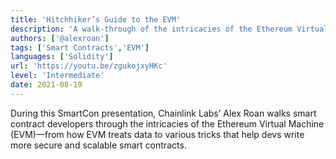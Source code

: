 ```yaml
---
title: 'Hitchhiker’s Guide to the EVM'
description: 'A walk-through of the intricacies of the Ethereum Virtual Machine (EVM)—from how EVM treats data to various tricks that help devs write more secure and scalable smart contracts.'
authors: ['@alexroan']
tags: ['Smart Contracts','EVM']
languages: ['Solidity']
url: 'https://youtu.be/zgukojxyHKc'
level: 'Intermediate'
date: 2021-08-19
---
```


During this SmartCon presentation, Chainlink Labs’ Alex Roan walks smart contract developers through the intricacies of the Ethereum Virtual Machine (EVM)—from how EVM treats data to various tricks that help devs write more secure and scalable smart contracts.  